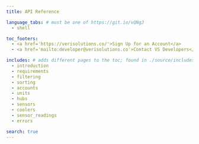 ```yaml
---
title: API Reference

language_tabs: # must be one of https://git.io/vQNgJ
  - shell

toc_footers:
  - <a href='https://verisolutions.co/'>Sign Up for an Account</a>
  - <a href='mailto:developer@verisolutions.co'>Contact VS Developers</a>

includes: # adds different pages to the toc; found in ./source/includes
  - introduction
  - requirements
  - filtering
  - sorting
  - accounts
  - units
  - hubs
  - sensors
  - coolers
  - sensor_readings
  - errors

search: true
---
```

